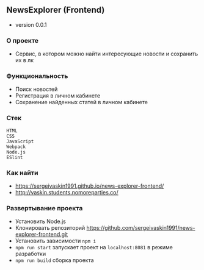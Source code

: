 ## NewsExplorer (Frontend)
+ version 0.0.1

### О проекте
+ Сервис, в котором можно найти интересующие новости и сохранить их в лк

### Функциональность
* Поиск новостей
* Регистрация в личном кабинете
* Сохранение найденных статей в личном кабинете

### Стек 
`HTML`      
`CSS`    
`JavaScript`   
`Webpack`          
`Node.js`   
`ESlint`

### Как найти
+ https://sergeivaskin1991.github.io/news-explorer-frontend/
+ http://vaskin.students.nomoreparties.co/


### Развертывание проекта
* Установить Node.js
* Клонировать репозиторий https://github.com/sergeivaskin1991/news-explorer-frontend.git
* Установить зависимости `npm i`
* `npm run start` запускает проект на `localhost:8081` в режиме разработки    
* `npm run build` сборка проекта